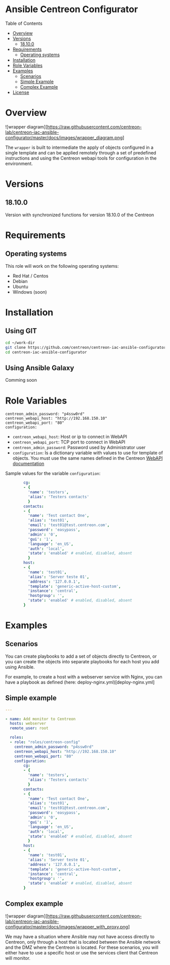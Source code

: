 # Ansible Centreon Configurator

Table of Contents

- [Overview](#overview)
- [Versions](#versions)
  * [18.10.0](#18.10.0)
- [Requirements](#requirements)
  * [Operating systems](#operating-systems)
- [Installation](#installation)
- [Role Variables](#role-variables)
- [Examples](#examples)
  * [Scenarios](#scenarios)
  * [Simple Example](#simple-example)
  * [Complex Example](#complex-example)
- [License](LICENSE)

# Overview

![wrapper diagram][https://raw.githubusercontent.com/centreon-lab/centreon-iac-ansible-configurator/master/docs/images/wrapper_diagram.png]

The `wrapper` is built to intermediate the apply of objects configured in a single template and can be applied remotely through a set of predefined instructions and using the Centreon webapi tools for configuration in the environment.

# Versions

## 18.10.0

Version with synchronized functions for version 18.10.0 of the Centreon

# Requirements

## Operating systems

This role will work on the following operating systems:

 * Red Hat / Centos
 * Debian
 * Ubuntu
 * Windows (soon)

# Installation

## Using GIT

```bash
cd ~/work-dir
git clone https://github.com/centreon/centreon-iac-ansible-configurator.git
cd centreon-iac-ansible-configurator
```

## Using Ansible Galaxy

Comming soon

# Role Variables
    centreon_admin_password: "p4ssw0rd"
    centreon_webapi_host: "http://192.168.150.10"
    centreon_webapi_port: "80"
    configuration:

* `centreon_webapi_host`: Host or ip to connect in WebAPI
* `centreon_webapi_port`: TCP port to connect in WebAPI
* `centreon_admin_password`: Password used by Administrator user
* `configuration`: Is a dictionary variable with values to use for template of objects. You must use the same names defined in the Centreon [WebAPI documentation](https://documentation.centreon.com/docs/centreon/en/latest/api/clapi/objects/index.html)

Sample values for the variable `configuration`:
```yaml
        cg:
        - {
          'name': 'testers',
          'alias': 'Testers contacts'
          }
        contacts:
        - {
          'name': 'Test contact One',
          'alias': 'test01',
          'email': 'test01@test.centreon.com',
          'password': 'easypass',
          'admin': '0',
          'gui': '1',
          'language': 'en_US',
          'auth': 'local',
          'state': 'enabled' # enabled, disabled, absent
          }
        host:
        - {
          'name': 'test01',
          'alias': 'Server teste 01',
          'address': '127.0.0.1',
          'template': 'generic-active-host-custom',
          'instance': 'central',
          'hostgroup': '',
          'state': 'enabled' # enabled, disabled, absent
        }
```

# Examples

## Scenarios

You can create playbooks to add a set of objects directly to Centreon, or you can create the objects into separate playbooks for each host you add using Ansible.

For example, to create a host with a webserver service with Nginx, you can have a playbook as defined (here: deploy-nginx.yml)[deploy-nginx.yml]

## Simple example

```yaml
---

- name: Add monitor to Centreon
  hosts: webserver
  remote_user: root

  roles:
  - role: "roles/centreon-config"
    centreon_admin_password: "p4ssw0rd"
    centreon_webapi_host: "http://192.168.150.10"
    centreon_webapi_port: "80"
    configuration:
        cg:
        - {
          'name': 'testers',
          'alias': 'Testers contacts'
          }
        contacts:
        - {
          'name': 'Test contact One',
          'alias': 'test01',
          'email': 'test01@test.centreon.com',
          'password': 'easypass',
          'admin': '0',
          'gui': '1',
          'language': 'en_US',
          'auth': 'local',
          'state': 'enabled' # enabled, disabled, absent
          }
        host:
        - {
          'name': 'test01',
          'alias': 'Server teste 01',
          'address': '127.0.0.1',
          'template': 'generic-active-host-custom',
          'instance': 'central',
          'hostgroup': '',
          'state': 'enabled' # enabled, disabled, absent
        }
```

## Complex example

![wrapper diagram][https://raw.githubusercontent.com/centreon-lab/centreon-iac-ansible-configurator/master/docs/images/wrapper_with_proxy.png]

We may have a situation where Ansible may not have access directly to Centreon, only through a host that is located between the Ansible network and the DMZ where the Centreon is located. For these scenarios, you will either have to use a specific host or use the services client that Centreon will monitor.

